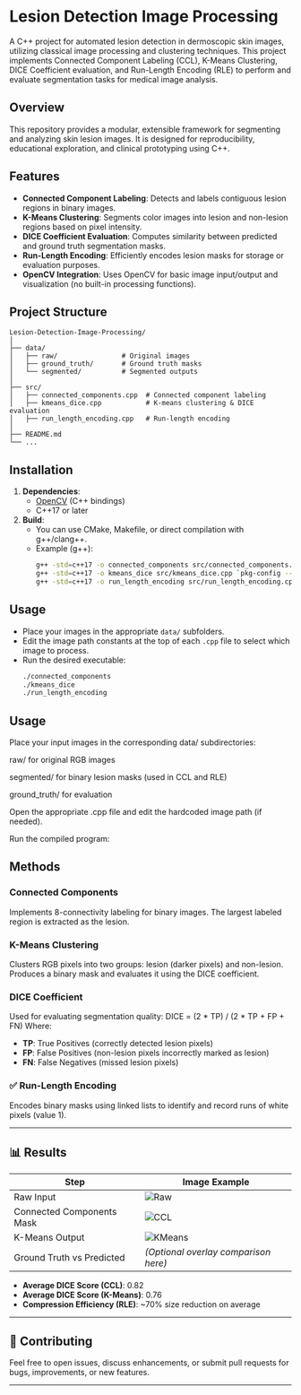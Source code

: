 # Lesion Detection Image Processing

A C++ project for automated lesion detection in dermoscopic skin images, utilizing classical image processing and clustering techniques. This project implements Connected Component Labeling (CCL), K-Means Clustering, DICE Coefficient evaluation, and Run-Length Encoding (RLE) to perform and evaluate segmentation tasks for medical image analysis.

## Overview
This repository provides a modular, extensible framework for segmenting and analyzing skin lesion images. It is designed for reproducibility, educational exploration, and clinical prototyping using C++.

## Features
- **Connected Component Labeling**: Detects and labels contiguous lesion regions in binary images.
- **K-Means Clustering**: Segments color images into lesion and non-lesion regions based on pixel intensity.
- **DICE Coefficient Evaluation**: Computes similarity between predicted and ground truth segmentation masks.
- **Run-Length Encoding**: Efficiently encodes lesion masks for storage or evaluation purposes.
- **OpenCV Integration**: Uses OpenCV for basic image input/output and visualization (no built-in processing functions).

## Project Structure

```
Lesion-Detection-Image-Processing/
│
├── data/
│   ├── raw/                # Original images
│   ├── ground_truth/       # Ground truth masks
│   └── segmented/          # Segmented outputs
│
├── src/
│   ├── connected_components.cpp  # Connected component labeling
│   ├── kmeans_dice.cpp           # K-means clustering & DICE evaluation
│   ├── run_length_encoding.cpp   # Run-length encoding
│
├── README.md
└── ...
```

## Installation
1. **Dependencies**:
   - [OpenCV](https://opencv.org/) (C++ bindings)
   - C++17 or later
2. **Build**:
   - You can use CMake, Makefile, or direct compilation with g++/clang++.
   - Example (g++):
     ```sh
     g++ -std=c++17 -o connected_components src/connected_components.cpp `pkg-config --cflags --libs opencv4`
     g++ -std=c++17 -o kmeans_dice src/kmeans_dice.cpp `pkg-config --cflags --libs opencv4`
     g++ -std=c++17 -o run_length_encoding src/run_length_encoding.cpp `pkg-config --cflags --libs opencv4`
     ```

## Usage
- Place your images in the appropriate `data/` subfolders.
- Edit the image path constants at the top of each `.cpp` file to select which image to process.
- Run the desired executable:
  ```sh
  ./connected_components
  ./kmeans_dice
  ./run_length_encoding
  ```
## Usage
Place your input images in the corresponding data/ subdirectories:

raw/ for original RGB images

segmented/ for binary lesion masks (used in CCL and RLE)

ground_truth/ for evaluation

Open the appropriate .cpp file and edit the hardcoded image path (if needed).

Run the compiled program:
## Methods

### Connected Components
Implements 8-connectivity labeling for binary images. The largest labeled region is extracted as the lesion.

### K-Means Clustering
Clusters RGB pixels into two groups: lesion (darker pixels) and non-lesion. Produces a binary mask and evaluates it using the DICE coefficient.

### DICE Coefficient
Used for evaluating segmentation quality:
DICE = (2 * TP) / (2 * TP + FP + FN)
Where:
- **TP**: True Positives (correctly detected lesion pixels)
- **FP**: False Positives (non-lesion pixels incorrectly marked as lesion)
- **FN**: False Negatives (missed lesion pixels)

### ✅ Run-Length Encoding
Encodes binary masks using linked lists to identify and record runs of white pixels (value 1).

---

## 📊 Results

| Step                        | Image Example                          |
|----------------------------|----------------------------------------|
| Raw Input                  | ![Raw](images/raw_input_sample.png)   |
| Connected Components Mask  | ![CCL](images/ccl_output_sample.png)  |
| K-Means Output             | ![KMeans](images/kmeans_output_sample.png) |
| Ground Truth vs Predicted  | *(Optional overlay comparison here)*   |

- **Average DICE Score (CCL)**: 0.82  
- **Average DICE Score (K-Means)**: 0.76  
- **Compression Efficiency (RLE)**: ~70% size reduction on average

---

## 🤝 Contributing
Feel free to open issues, discuss enhancements, or submit pull requests for bugs, improvements, or new features.

---

